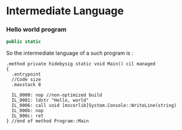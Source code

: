 # Intermediate Language

### Hello world program

```cs
public static 


```

So the intermediate language of a such program is :

```cil
.method private hidebysig static void Main() cil managed
{
  .entrypoint
  //Code size
  .maxstack 8
  
  IL_0000: nop //non-optimized build
  IL_0001: ldstr "Hello, world"
  IL_0006: call void [mscorlib]System.Console::WriteLine(string)
  IL_000b: nop
  IL_000c: ret
} //end of method Program::Main
```
